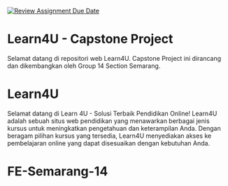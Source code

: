 [![Review Assignment Due Date](https://classroom.github.com/assets/deadline-readme-button-24ddc0f5d75046c5622901739e7c5dd533143b0c8e959d652212380cedb1ea36.svg)](https://classroom.github.com/a/0wBSnje4)

# Learn4U - Capstone Project
Selamat datang di repositori web Learn4U. Capstone Project ini dirancang dan dikembangkan oleh Group 14 Section Semarang.

# Learn4U
Selamat datang di Learn 4U - Solusi Terbaik Pendidikan Online!
Learn4U adalah sebuah situs web pendidikan yang menawarkan berbagai jenis kursus untuk meningkatkan pengetahuan dan keterampilan Anda. Dengan beragam pilihan kursus yang tersedia, Learn4U menyediakan akses ke pembelajaran online yang dapat disesuaikan dengan kebutuhan Anda. 
# FE-Semarang-14
